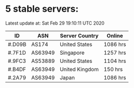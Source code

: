 # 5 stable servers:

Latest update at: Sat Feb 29 19:10:11 UTC 2020

| ID | ASN | Server Country | Online |
| -- | --- | -------------- | ------ |
| #.D09B | AS174 | United States | 1086 hrs |
| #.7F1D | AS63949 | Singapore | 1257 hrs |
| #.9FC3 | AS53889 | United States | 1104 hrs |
| #.B4DF | AS63949 | United Kingdom | 150 hrs |
| #.2A79 | AS63949 | Japan | 1086 hrs |

